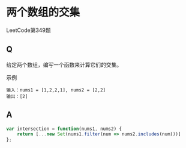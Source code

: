 # 两个数组的交集
LeetCode第349题

## Q
给定两个数组，编写一个函数来计算它们的交集。

示例
```
输入：nums1 = [1,2,2,1], nums2 = [2,2]
输出：[2]
```

## A
``` javascript
var intersection = function(nums1, nums2) {
    return [...new Set(nums1.filter(num => nums2.includes(num)))]
};
```